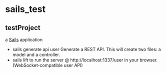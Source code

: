 # sails_test
## testProject

a [Sails](http://sailsjs.org) application


- sails generate api user
    Generate a REST API. This will create two files: a model and a controller.
- sails lift
    to run the server @  http://localhost:1337/user in your browser. (WebSocket-compatible user API)




